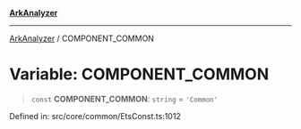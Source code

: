 [**ArkAnalyzer**](../README.md)

***

[ArkAnalyzer](../globals.md) / COMPONENT\_COMMON

# Variable: COMPONENT\_COMMON

> `const` **COMPONENT\_COMMON**: `string` = `'Common'`

Defined in: src/core/common/EtsConst.ts:1012
